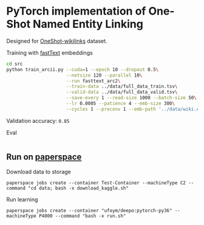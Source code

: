 # PyTorch implementation of One-Shot Named Entity Linking

Designed for [OneShot-wikilinks](https://www.kaggle.com/generall/oneshotwikilinks) dataset.

Training with [fastText](https://fasttext.cc/docs/en/pretrained-vectors.html) embeddings

```bash
cd src
python train_arcii.py --cuda=1 --epoch 10 --dropout 0.5\
                      --netsize 120 --parallel 10\
                      --run fasttext_arc2\
                      --train-data ../data/full_data_train.tsv\
                      --valid-data ../data/full_data_valid.tsv\
                      --save-every 1 --read-size 1000 --batch-size 50\
                      --lr 0.0005 --patience 4 --emb-size 300\
                      --cycles 1 --preconv 1 --emb-path '../data/wiki.en.bin' |& tee run.sh.log
```

Validation accuracy: `0.85`

Eval

```bash

```


## Run on [paperspace](https://paperspace.com)

Download data to storage

```
paperspace jobs create --container Test-Container --machineType C2 --command "cd data; bash -x download_kaggle.sh"
```

Run learning

```
paperspace jobs create --container "ufoym/deepo:pytorch-py36" --machineType P4000 --command "bash -x run.sh"
```


